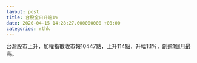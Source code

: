 ```yaml
---
layout: post
title: 台股全日升逾1%
date: 2020-04-15 14:28:27.000000000 +08:00
categories: rthk
---
```


台灣股市上升，加權指數收市報10447點，上升114點，升幅1.1%，創逾1個月最高。
